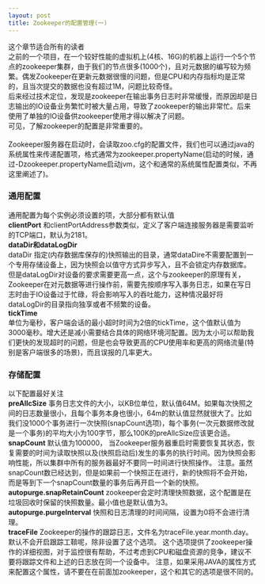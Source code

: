 ```yaml
---
layout: post
title: Zookeeper的配置管理(一)
---
```

这个章节适合所有的读者
<br>
之前的一个项目，在一个较好性能的虚拟机上(4核、16G)的机器上运行一个5个节点的zookeeper集群，由于我们的节点很多(1000个)，且对元数据的编写较为频繁。偶发Zookeeper在更新元数据很慢的问题，但是CPU和内存指标均是正常的，且当次提交的数据也没有超过1M，问题比较奇怪。
<br>
后来经过技术定位，发现是zookeeper在输出事务日志时非常缓慢，而原因却是日志输出的IO设备业务繁忙时被大量占用，导致了zookeeper的输出非常忙。后来使用了单独的IO设备供zookeeper使用才得以解决了问题。
<br>
可见，了解zookeeper的配置是非常重要的。
<br>
<br>
Zookeeper服务器在启动时，会读取zoo.cfg的配置文件，我们也可以通过java的系统属性来传递配置项，格式通常为zookeeper.propertyName(启动的时候，通过-Dzookeeper.propertyName启动jvm，这个和通常的系统属性配置类似，不再这里阐述了)。
### 通用配置
通用配置为每个实例必须设置的项，大部分都有默认值
<br>
**clientPort**
和clientPortAddress参数类似，定义了客户端连接服务器是需要监听的TCP端口，默认为2181。
<br>
**dataDir和dataLogDir**
<br>
dataDir 指定(内存数据库保存的)快照输出的目录，通常dataDire不需要配置到一个专用存储设备上，因为快照会以值守方式异步写入，且不会锁定内存数据库。 
但是dataLogDir对设备的要求需要更高一点，这个与zookeeper的原理有关，Zookeeper在对元数据等进行操作前，需要先按顺序写入事务日志，如果在写日志时由于IO设备过于忙碌，将会影响写入的吞吐能力，这种情况最好将dataLogDir的目录指向独享或者不频繁的设备。
<br>
**tickTime**
<br>
单位为毫秒，客户端会话的最小超时时间为2倍的tickTime，这个值默认值为3000毫秒。增大还是减小需要结合具体的网络环境河配置。因为太小可以帮助我们更快的发现超时的问题，但是也会导致更高的CPU使用率和更高的网络流量(特别是客户端很多的场景)，而且误报的几率更大。
<br>
### 存储配置
以下配置最好关注
<br>
**preAllcSize**
事务日志文件的大小，以KB位单位，默认值64M。如果每次快照之间的日志数量很小，且每个事务本身也很小，64m的默认值显然就很大了。比如我们没1000个事务进行一次快照(snapCount选项)，每个事务(一次元数据修改就是一个事务)的平均大小为100字节，那么100K的preAllcSize应该更合适。
<br>
**snapCount**
默认值为100000，
当Zookeeper服务器重启时需要恢复其状态，恢复需要的时间为读取快照以及(快照启动后)发生的事务的执行时间。因为快照会影响性能，所以集群中所有的服务器最好不要同一时间进行快照操作。
注意。虽然snapCount数已经达到，但是如果前一个快照正在进行，新的快照将不会开始，而是等到下一个snapCount数量的事务后再开启一个新的快照。
<br>
**autopurge.snapRetainCount**
zookeeper会定时清理快照数据，这个配置是在垃圾回收时保留的快照数量。最小值也是默认值为3。
<br>
**autopurge.purgeInterval**
快照和日志清理的时间间隔，设置为0将不会进行清理。
<br>
**traceFile**
Zookeeper的操作的跟踪日志，文件名为traceFile.year.month.day。默认不会开启跟踪工鞥呢，除非设置了这个选项。
这个选项提供了zookeeper操作的详细视图，对于监控很有帮助，不过考虑到CPU和磁盘资源的竞争，建议不要将跟踪文件和上述的日志放在同一个设备中。
注意，如果采用JAVA的属性方式来配置这个属性，请不要在在前面加zookeeper，这个和其它的选项是很不同的。
<br>